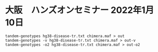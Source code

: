 # 大阪　ハンズオンセミナー 2022年1月10日


    tandem-genotypes hg38-disease-tr.txt chimera.maf > out
    tandem-genotypes -v hg38-disease-tr.txt chimera.maf > out-v
    tandem-genotypes -o2 hg38-disease-tr.txt chimera.maf > out-o2
